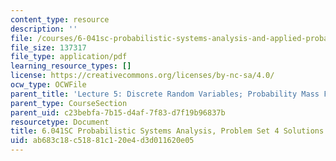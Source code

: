```yaml
---
content_type: resource
description: ''
file: /courses/6-041sc-probabilistic-systems-analysis-and-applied-probability-fall-2013/ab683c18c51881c120e4d3d011620e05_MIT6_041SCF13_assn04_sol.pdf
file_size: 137317
file_type: application/pdf
learning_resource_types: []
license: https://creativecommons.org/licenses/by-nc-sa/4.0/
ocw_type: OCWFile
parent_title: 'Lecture 5: Discrete Random Variables; Probability Mass Functions; Expectations'
parent_type: CourseSection
parent_uid: c23bebfa-7b15-d4af-7f83-d7f19b96837b
resourcetype: Document
title: 6.041SC Probabilistic Systems Analysis, Problem Set 4 Solutions
uid: ab683c18-c518-81c1-20e4-d3d011620e05
---
```

